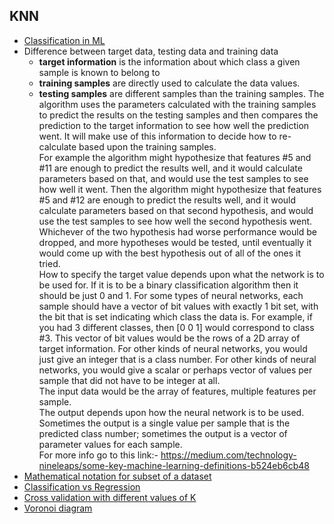 ## KNN

* [Classification in ML](https://www.edureka.co/blog/classification-in-machine-learning/) 
* Difference between target data, testing data and training data
  - **target information** is the information about which class a given sample is known to belong to
  - **training samples** are directly used to calculate the data values.
  - **testing samples** are different samples than the training samples. The algorithm uses the parameters calculated with the training samples to predict the results on the testing samples and then compares the prediction to the target information to see how well the prediction went. It will make use of this information to decide how to re-calculate based upon the training samples.<br> For example the algorithm might hypothesize that features #5 and #11 are enough to predict the results well, and it would calculate parameters based on that, and would use the test samples to see how well it went. Then the algorithm might hypothesize that features #5 and #12 are enough to predict the results well, and it would calculate parameters based on that second hypothesis, and would use the test samples to see how well the second hypothesis went. Whichever of the two hypothesis had worse performance would be dropped, and more hypotheses would be tested, until eventually it would come up with the best hypothesis out of all of the ones it tried.<br>
  How to specify the target value depends upon what the network is to be used for. If it is to be a binary classification algorithm then it should be just 0 and 1. For some types of neural networks, each sample should have a vector of bit values with exactly 1 bit set, with the bit that is set indicating which class the data is. For example, if you had 3 different classes, then [0 0 1] would correspond to class #3. This vector of bit values would be the rows of a 2D array of target information. For other kinds of neural networks, you would just give an integer that is a class number. For other kinds of neural networks, you would give a scalar or perhaps vector of values per sample that did not have to be integer at all.<br>
  The input data would be the array of features, multiple features per sample.<br>
  The output depends upon how the neural network is to be used. Sometimes the output is a single value per sample that is the predicted class number; sometimes the output is a vector of parameter values for each sample.<br>
  For more info go to this link:- https://medium.com/technology-nineleaps/some-key-machine-learning-definitions-b524eb6cb48
* [Mathematical notation for subset of a dataset](https://stats.stackexchange.com/questions/321549/mathematical-notation-for-subset-of-a-dataset-based-on-temporal-conditions)
* [Classification vs Regression](https://medium.com/quick-code/regression-versus-classification-machine-learning-whats-the-difference-345c56dd15f7)
* [Cross validation with different values of K](https://idc9.github.io/stor390/notes/cross_validation/cross_validation.html)
* [Voronoi diagram](https://en.wikipedia.org/wiki/Voronoi_diagram)

